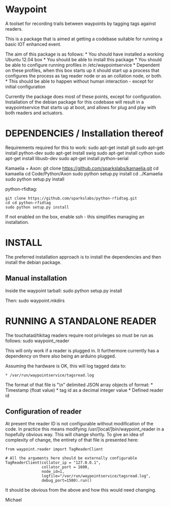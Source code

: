 Waypoint
========

A toolset for recording trails between waypoints by tagging tags against readers.

This is a package that is aimed at getting a codebase suitable for
running a basic IOT enhanced event.

The aim of this package is as follows:
    * You should have installed a working Ubuntu 12.04 box
    * You should be able to install this package
    * You should be able to configure running profiles in /etc/waypointservice
        * Dependent on these profiles, when this box starts up it should
          start up a process that configures the process as tag reader node
          or as an collation node, or both.
        * This should be able to happen without human interaction - except
          for initial configuration

Currently the package does most of these points, except for configuration.
Installation of the debian package for this codebase will result in a waypointservice
that starts up at boot, and allows for plug and play with both readers and actuators.


DEPENDENCIES / Installation thereof
===================================
Requirements required for this to work:
    sudo apt-get install git
    sudo apt-get install python-dev
    sudo apt-get install swig
    sudo apt-get install cython
    sudo apt-get install libusb-dev
    sudo apt-get install python-serial


Kamaelia + Axon:
    git clone https://github.com/sparkslabs/kamaelia.git
    cd kamaelia
    cd Code/Python/Axon
    sudo python setup.py install
    cd ../Kamaelia
    sudo python setup.py install


python-rfidtag:

    git clone https://github.com/sparkslabs/python-rfidtag.git
    cd cd python-rfidtag
    sudo python setup.py install

If not enabled on the box, enable ssh - this simplifies managing an installation.


INSTALL
=======

The preferred installation approach is to install the dependencies and then install the debian package.

Manual installation
-------------------

Inside the waypoint tarball:
    sudo python setup.py install

Then:
    sudo waypoint.mkdirs

    
RUNNING A STANDALONE READER
===========================

The touchatad/tikitag readers require root privileges so must be run as follows:
    sudo waypoint_reader


This will only work if a reader is plugged in. It furthermore currently has
a dependency on there also being an arduino plugged.

Assuming the hardware is OK, this will log tagged data to:

    * /var/run/waypointservice/tagsread.log

The format of that file is "\n" delimited JSON array objects of format:
    * Timestamp (float value)
    * tag id as a decimal integer value
    * Defined reader id

Configuration of reader
-----------------------
At present the reader ID is not configurable without modification of the
code. In practice this means modifying /usr/[local/]bin/waypoint_reader in a hopefully obvious way. This will change shortly. To give an idea of complexity of change,
the entirety of that file is presented here:

    from waypoint.reader import TagReaderClient

    # All the arguments here should be externally configurable
    TagReaderClient(collator_ip = "127.0.0.1",
                    collator_port = 1600,
                    node_id=1,
                    logfile="/var/run/waypointservice/tagsread.log",
                    debug_port=1500).run()


It should be obvious from the above and how this would need changing.


Michael
